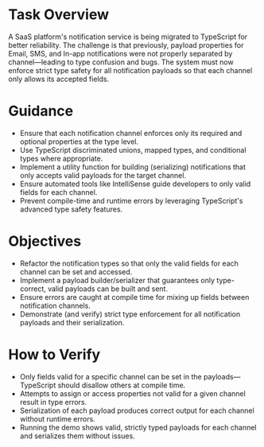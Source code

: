 # Task Overview
A SaaS platform's notification service is being migrated to TypeScript for better reliability. The challenge is that previously, payload properties for Email, SMS, and In-app notifications were not properly separated by channel—leading to type confusion and bugs. The system must now enforce strict type safety for all notification payloads so that each channel only allows its accepted fields.

# Guidance
- Ensure that each notification channel enforces only its required and optional properties at the type level.
- Use TypeScript discriminated unions, mapped types, and conditional types where appropriate.
- Implement a utility function for building (serializing) notifications that only accepts valid payloads for the target channel.
- Ensure automated tools like IntelliSense guide developers to only valid fields for each channel.
- Prevent compile-time and runtime errors by leveraging TypeScript's advanced type safety features.

# Objectives
- Refactor the notification types so that only the valid fields for each channel can be set and accessed.
- Implement a payload builder/serializer that guarantees only type-correct, valid payloads can be built and sent.
- Ensure errors are caught at compile time for mixing up fields between notification channels.
- Demonstrate (and verify) strict type enforcement for all notification payloads and their serialization.

# How to Verify
- Only fields valid for a specific channel can be set in the payloads—TypeScript should disallow others at compile time.
- Attempts to assign or access properties not valid for a given channel result in type errors.
- Serialization of each payload produces correct output for each channel without runtime errors.
- Running the demo shows valid, strictly typed payloads for each channel and serializes them without issues.
